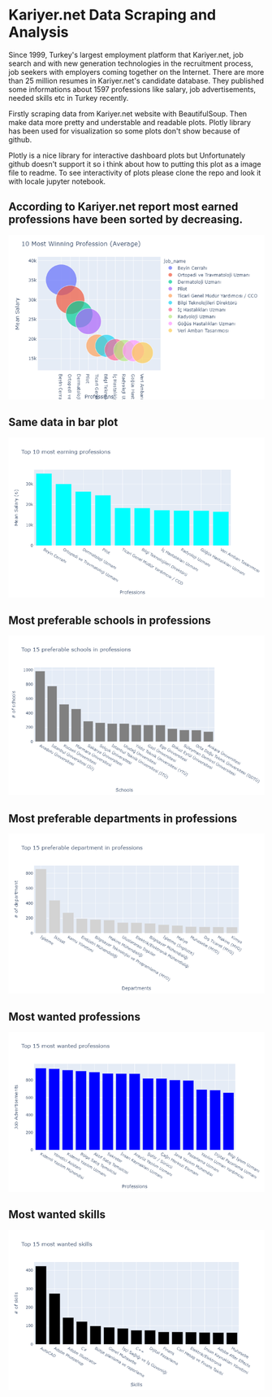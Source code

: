 # Kariyer.net Data Scraping and Analysis

Since 1999, Turkey's largest employment platform that Kariyer.net, job search and with new generation technologies in the recruitment process, job seekers with employers coming together on the Internet. There are more than 25 million resumes in Kariyer.net's candidate database. They published some informations about 1597 professions like salary, job advertisements, needed skills etc in Turkey recently.

Firstly scraping data from Kariyer.net website with BeautifulSoup. Then make data more pretty and understable and readable plots.
Plotly library has been used for visualization so some plots don't show because of github.

Plotly is a nice library for interactive dashboard plots but Unfortunately github doesn't support it so i think about how to putting this plot as a image file to readme. To see interactivity of plots please clone the repo and look it with locale jupyter notebook.

## According to Kariyer.net report most earned professions have been sorted by decreasing.

![According to Kariyer.net report most earned professions have been sorted by decreasing](https://github.com/kaloomte/kariyernet-data-scraping-and-analysis/blob/master/Images/newplot%20(2).png)

## Same data in bar plot

![Same data in bar plot](https://github.com/kaloomte/kariyernet-data-scraping-and-analysis/blob/master/Images/newplot%20(1).png)

## Most preferable schools in professions

![Most preferable schools in professions](https://github.com/kaloomte/kariyernet-data-scraping-and-analysis/blob/master/Images/newplot%20(4).png)

## Most preferable departments in professions

![Most preferable departments in professions](https://github.com/kaloomte/kariyernet-data-scraping-and-analysis/blob/master/Images/newplot%20(5).png)

## Most wanted professions

![Most wanted professions](https://github.com/kaloomte/kariyernet-data-scraping-and-analysis/blob/master/Images/newplot.png)

## Most wanted skills

![Most wanted skills](https://github.com/kaloomte/kariyernet-data-scraping-and-analysis/blob/master/Images/newplot7.png)
